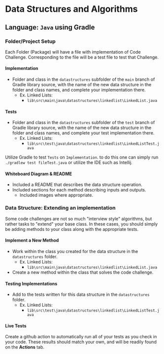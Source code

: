 # Data Structures and Algorithms

## Language: `Java` using Gradle

### Folder/Project Setup

Each Folder (Package) will have a file with implementation of Code Challenge. Corresponding to the file will be a test file to test that Challenge.

#### Implementation

- Folder and class in the `datastructures` subfolder of the `main` branch of Gradle library source, with the name of the new data structure in the folder and class names, and complete your implementation there.
  - Ex. Linked Lists:
    - `lib\src\main\java\datastructures\linkedlist\LinkedList.java`

#### Tests

- Folder and class in the `datastructures` subfolder of the `test` branch of Gradle library source, with the name of the new data structure in the folder and class names, and complete your test implementation there.
  - Ex. Linked Lists:
    - `lib\src\test\java\datastructures\linkedlist\LinkedListTest.java`


Utilize Gradle to test `Tests` on `Implementation`. to do this one can simply run `./gradlew test fileTest.java` or utilize the IDE such as Intellij.

#### Whiteboard Diagram & README

- Included a README that describes the data structure operation.
- Included sections for each method describing inputs and outputs.
  - Included images where appropriate.

### Data Structure: Extending an implementation

Some code challenges are not so much "interview style" algorithms, but rather tasks to "extend" your base class. In these cases, you should simply be adding methods to your class along with the appropriate tests.

#### Implement a New Method

- Work within the class you created for the data structure in the `datastructures` folder.
  - Ex. Linked Lists:
    - `lib\src\main\java\datastructures\linkedlist\LinkedList.java`
- Create a new method within the class that solves the code challenge.

#### Testing Implementations

- Add to the tests written for this data structure in the `datastructures` folder.
  - Ex. Linked Lists:
    - `lib\src\test\java\datastructures\linkedlist\LinkedListTest.java`


#### Live Tests

Create a github action to automatically run all of your tests as you check in your code. These results should match your own, and will be readily found on the  **Actions** tab.

